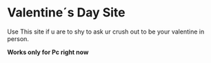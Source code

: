 # Valentine´s Day Site

Use This site if u are to shy to ask ur crush out to be your valentine in person. 

**Works only for Pc right now**
